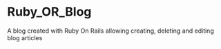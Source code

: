 # Ruby_OR_Blog
A blog created with Ruby On Rails allowing creating, deleting and editing blog articles 
